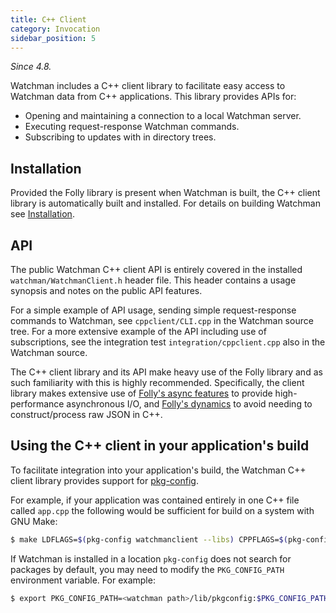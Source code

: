 ```yaml
---
title: C++ Client
category: Invocation
sidebar_position: 5
---
```


_Since 4.8._

Watchman includes a C++ client library to facilitate easy access to Watchman
data from C++ applications. This library provides APIs for:

- Opening and maintaining a connection to a local Watchman server.
- Executing request-response Watchman commands.
- Subscribing to updates with in directory trees.

## Installation

Provided the Folly library is present when Watchman is built, the C++ client
library is automatically built and installed. For details on building Watchman
see [Installation](install.md).

## API

The public Watchman C++ client API is entirely covered in the installed
`watchman/WatchmanClient.h` header file. This header contains a usage synopsis
and notes on the public API features.

For a simple example of API usage, sending simple request-response commands to
Watchman, see `cppclient/CLI.cpp` in the Watchman source tree. For a more
extensive example of the API including use of subscriptions, see the integration
test `integration/cppclient.cpp` also in the Watchman source.

The C++ client library and its API make heavy use of the Folly library and as
such familiarity with this is highly recommended. Specifically, the client
library makes extensive use of
[Folly's async features](https://github.com/facebook/folly/blob/master/folly/io/async/README.md)
to provide high-performance asynchronous I/O, and
[Folly's dynamics](https://github.com/facebook/folly/blob/master/folly/docs/Dynamic.md)
to avoid needing to construct/process raw JSON in C++.

## Using the C++ client in your application's build

To facilitate integration into your application's build, the Watchman C++ client
library provides support for
[pkg-config](https://www.freedesktop.org/wiki/Software/pkg-config/).

For example, if your application was contained entirely in one C++ file called
`app.cpp` the following would be sufficient for build on a system with GNU Make:

```bash
$ make LDFLAGS=$(pkg-config watchmanclient --libs) CPPFLAGS=$(pkg-config watchmanclient --cflags) app
```

If Watchman is installed in a location `pkg-config` does not search for packages
by default, you may need to modify the `PKG_CONFIG_PATH` environment variable.
For example:

```bash
$ export PKG_CONFIG_PATH=<watchman path>/lib/pkgconfig:$PKG_CONFIG_PATH
```

